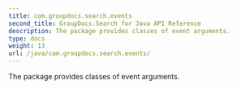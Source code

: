 ```yaml
---
title: com.groupdocs.search.events
second_title: GroupDocs.Search for Java API Reference
description: The package provides classes of event arguments.
type: docs
weight: 13
url: /java/com.groupdocs.search.events/
---
```


The package provides classes of event arguments.

